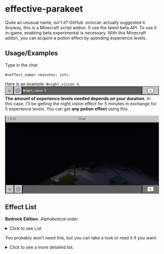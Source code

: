 # effective-parakeet

Quite an unusual name, isn't it? GitHub :octocat: actually suggested it. Anyway, this is a Minecraft script addon. It use the latest beta API. To use it in-game, enabling beta experimental is necessary. With this Minecraft addon, you can acquire a potion effect by spending experience levels.


## Usage/Examples
Type in the chat 

`#<effect_name> <minutes: int>`.

Here is an example: `#night_vision 5`.
![Example](/ignore_this_folder/chatbox.png)
**The amount of experience levels needed depends on your duration.** In this case, I'll be getting the night vision effect for 5 minutes in exchange for 5 experience levels. You can get **any potion effect** using this.

![Demo](/ignore_this_folder/Achatbox.gif)

## Effect List
**Bedrock Edition.**
*Alphabetical order*

<details>
<summary>Click to see List</summary>

| Display Name | Effect |
| --- | --- |
| Absorption | `absorption` |
| Bad Omen | `bad_omen` |
| Blindness | `blindness` |
| Conduit Power | `conduit_power` |
| Darkness | `darkness` |
| Fatal Poison | `fatal_poison` |
| Fire Resistance | `fire_resistance` |
| Haste | `haste` |
| Health Boost | `health_boost` |
| Hero of the Village | `village_hero` |
| Hunger | `hunger` |
| Instant Damage | `instant_damage` |
| Instant Health | `instant_health` |
| Invisibility | `invisibility` |
| Jump Boost | `jump_boost` |
| Levitation | `levitation` |
| Mining Fatigue | `mining_fatigue` |
| Nausea | `nausea` |
| Night Vision | `night_vision` |
| Poison | `poison` |
| Regeneration | `regeneration` |
| Resistance | `resistance` |
| Saturation | `saturation` |
| Slow Falling | `slow_falling` |
| Slowness | `slowness` |
| Speed | `speed` |
| Strength | `strength` |
| Water Breathing | `water_breathing` |
| Weakness | `weakness` |
| Wither | `wither` |
</details>

You probably won't need this, but you can take a look or read it if you want.
<details>
<summary>Click to see a more detailed list.</summary>

| Display Name | Effect | Description | Type | ID |
| --- | --- | --- | --- | --- |
| Absorption | `absorption` | Adds damage absorption (additional hearts that can't be regenerated), higher levels give more absorption | Positive | 22 |
| Bad Omen | `bad_omen` | Causes an illager raid to start upon entering a village (only received from an Illager captain upon its death) | Neutral | 28 |
| Blindness | `blindness` | Impairs vision and disables the ability to sprint and critical hit | Negative | 15 |
| Conduit Power | `conduit_power` | Increases underwater visibility and mining speed, prevents drowning | Positive | 26 |
| Darkness | `darkness` | Darkens the players screen | Negative | 30 |
| Fatal Poison | `fatal_poison` | Inflicts damage over time and potentially kills | Negative | 25 |
| Fire Resistance | `fire_resistance` | Prevents the affected entity from taking damage due to Fire, lava and other sources of fire damage | Positive | 12 |
| Haste | `haste` | Increases mining and attack speed, higher levels increase the player's mining and attack speed | Positive | 3 |
| Health Boost | `health_boost` | Increases maximum health, higher levels give the affected entity more maximum health | Positive | 21 |
| Hero of the Village | `village_hero` | Gives discounts on trades with villagers, and makes villagers throw items at the player depending on their profession | Positive | 29 |
| Hunger | `hunger` | Increases food exhaustion, higher levels cause the player to starve quicker | Negative | 17 |
| Instant Damage | `instant_damage` | Damages living entities, heals undead, higher levels do more damage and heal more health | Negative | 7 |
| Instant Health | `instant_health` | Heals living entities, damages undead, higher levels heal more health and do more damage | Positive | 6 |
| Invisibility | `invisibility` | Grants invisibility, making the affected entity invisible (but not the item they hold or the armor they wear), and reduces other mobs' detection range for the affected entity, higher levels reduce other mobs' detection range more | Positive | 14 |
| Jump Boost | `jump_boost` | Increases jump height and reduces fall damage, higher levels make the affected entity jump higher and reduces more fall damage | Positive | 8 |
| Levitation | `levitation` | Floats the affected entity upward | Negative | 24 |
| Mining Fatigue | `mining_fatigue` | Decreases mining and attack speed, higher levels decrease the player's mining and attack speed | Negative | 4 |
| Nausea | `nausea` | Wobbles and warps the screen | Negative | 9 |
| Night Vision | `night_vision` | Lets the player see well in darkness and underwater | Positive | 16 |
| Poison | `poison` | Inflicts damage over time (but can't kill), higher levels do more damage per second, doesn't affect undead | Negative | 19 |
| Regeneration | `regeneration` | Regenerates health over time, higher levels make health regenerate quicker | Positive | 10 |
| Resistance | `resistance` | Reduces damage, higher levels reduce more damage | Positive | 11 |
| Saturation | `saturation` | Restores hunger and saturation | Positive | 23 |
| Slow Falling | `slow_falling` | Decreases falling speed and negates fall damage | Positive | 27 |
| Slowness | `slowness` | Decreases walking speed; higher levels make the affected entity slower and decreases the player's field of view when affected | Negative | 2 |
| Speed | `speed` | Increases walking speed; higher levels make the affected entity faster and increases the player's field of view when affected | Positive | 1 |
| Strength | `strength` | Increases melee damage, higher levels make the affected entity do more melee damage | Positive | 5 |
| Water Breathing | `water_breathing` | Prevents drowning and lets the affected entity breathe underwater | Positive | 13 |
| Weakness | `weakness` | Decreases melee damage, higher levels decrease more melee damage | Negative | 18 |
| Wither | `wither` | Inflicts damage over time (can kill), higher levels do more damage per second | Negative | 20 |

</details>
